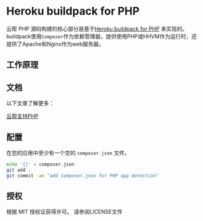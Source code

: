 # Heroku buildpack for PHP

云帮 PHP 源码构建的核心部分是基于[Heroku buildpack for PHP](http://devcenter.heroku.com/articles/buildpacks) 来实现的。buildpack使用`Composer`作为依赖管理器，提供使用PHP或HHVM作为运行时，还提供了Apache和Nginx作为web服务器。

## 工作原理

## 文档

以下文章了解更多：

[云帮支持PHP]()

## 配置

在您的应用中至少有一个空的 `composer.json` 文件。
```bash
echo '{}' > composer.json
git add .
git commit -am "add composer.json for PHP app detection"
```

## 授权

根据 MIT 授权证获得许可。 请参阅LICENSE文件
